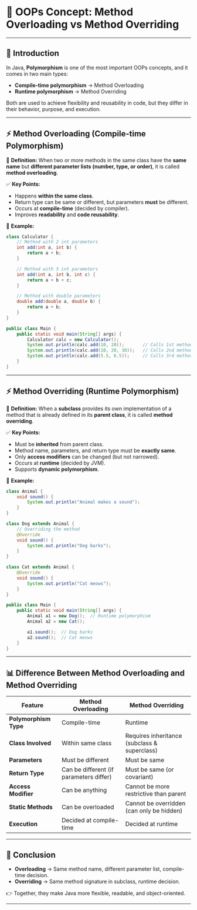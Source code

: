 # 🎯 OOPs Concept: Method Overloading vs Method Overriding

---

## 🔹 **Introduction**

In Java, **Polymorphism** is one of the most important OOPs concepts, and it comes in two main types:

- **Compile-time polymorphism** → Method Overloading
- **Runtime polymorphism** → Method Overriding

Both are used to achieve flexibility and reusability in code, but they differ in their behavior, purpose, and execution.

---

## ⚡ **Method Overloading (Compile-time Polymorphism)**

📌 **Definition:** When two or more methods in the same class have the **same name** but **different parameter lists (number, type, or order)**, it is called **method overloading**.

✅ **Key Points:**

- Happens **within the same class**.
- Return type can be same or different, but parameters **must** be different.
- Occurs at **compile-time** (decided by compiler).
- Improves **readability** and **code reusability**.

📌 **Example:**

```java
class Calculator {
    // Method with 2 int parameters
    int add(int a, int b) {
        return a + b;
    }

    // Method with 3 int parameters
    int add(int a, int b, int c) {
        return a + b + c;
    }

    // Method with double parameters
    double add(double a, double b) {
        return a + b;
    }
}

public class Main {
    public static void main(String[] args) {
        Calculator calc = new Calculator();
        System.out.println(calc.add(10, 20));       // Calls 1st method
        System.out.println(calc.add(10, 20, 30));   // Calls 2nd method
        System.out.println(calc.add(5.5, 6.5));     // Calls 3rd method
    }
}
```

---

## ⚡ **Method Overriding (Runtime Polymorphism)**

📌 **Definition:** When a **subclass** provides its own implementation of a method that is already defined in its **parent class**, it is called **method overriding**.

✅ **Key Points:**

- Must be **inherited** from parent class.
- Method name, parameters, and return type must be **exactly same**.
- Only **access modifiers** can be changed (but not narrowed).
- Occurs at **runtime** (decided by JVM).
- Supports **dynamic polymorphism**.

📌 **Example:**

```java
class Animal {
    void sound() {
        System.out.println("Animal makes a sound");
    }
}

class Dog extends Animal {
    // Overriding the method
    @Override
    void sound() {
        System.out.println("Dog barks");
    }
}

class Cat extends Animal {
    @Override
    void sound() {
        System.out.println("Cat meows");
    }
}

public class Main {
    public static void main(String[] args) {
        Animal a1 = new Dog();  // Runtime polymorphism
        Animal a2 = new Cat();

        a1.sound();  // Dog barks
        a2.sound();  // Cat meows
    }
}
```

---

## 📊 **Difference Between Method Overloading and Method Overriding**

| Feature               | Method Overloading                      | Method Overriding                            |
| --------------------- | --------------------------------------- | -------------------------------------------- |
| **Polymorphism Type** | Compile-time                            | Runtime                                      |
| **Class Involved**    | Within same class                       | Requires inheritance (subclass & superclass) |
| **Parameters**        | Must be different                       | Must be same                                 |
| **Return Type**       | Can be different (if parameters differ) | Must be same (or covariant)                  |
| **Access Modifier**   | Can be anything                         | Cannot be more restrictive than parent       |
| **Static Methods**    | Can be overloaded                       | Cannot be overridden (can only be hidden)    |
| **Execution**         | Decided at compile-time                 | Decided at runtime                           |

---

## 📝 **Conclusion**

- **Overloading** → Same method name, different parameter list, compile-time decision.
- **Overriding** → Same method signature in subclass, runtime decision.

👉 Together, they make Java more flexible, readable, and object-oriented.

---

